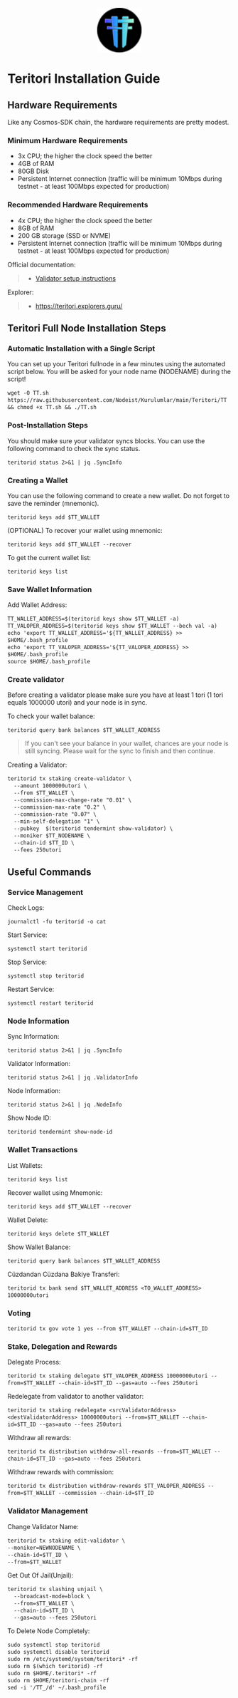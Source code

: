 <p align="center">
  <img height="100" height="auto" src="https://raw.githubusercontent.com/Nodeist/Kurulumlar/main/logos/teritori.png">
</p>


# Teritori Installation Guide
## Hardware Requirements
Like any Cosmos-SDK chain, the hardware requirements are pretty modest.

### Minimum Hardware Requirements
  - 3x CPU; the higher the clock speed the better
  - 4GB of RAM
  - 80GB Disk
  - Persistent Internet connection (traffic will be minimum 10Mbps during testnet - at least 100Mbps expected for production)

### Recommended Hardware Requirements
  - 4x CPU; the higher the clock speed the better
  - 8GB of RAM
  - 200 GB storage (SSD or NVME)
  - Persistent Internet connection (traffic will be minimum 10Mbps during testnet - at least 100Mbps expected for production)

Official documentation:
>- [Validator setup instructions](https://github.com/TERITORI/teritori-chain/blob/main/testnet/teritori-testnet-v2/README.md)

Explorer:
>- https://teritori.explorers.guru/

## Teritori Full Node Installation Steps
### Automatic Installation with a Single Script
You can set up your Teritori fullnode in a few minutes using the automated script below.
You will be asked for your node name (NODENAME) during the script!

```
wget -O TT.sh https://raw.githubusercontent.com/Nodeist/Kurulumlar/main/Teritori/TT && chmod +x TT.sh && ./TT.sh
```

### Post-Installation Steps

You should make sure your validator syncs blocks.
You can use the following command to check the sync status.
```
teritorid status 2>&1 | jq .SyncInfo
```

### Creating a Wallet
You can use the following command to create a new wallet. Do not forget to save the reminder (mnemonic).
```
teritorid keys add $TT_WALLET
```

(OPTIONAL) To recover your wallet using mnemonic:
```
teritorid keys add $TT_WALLET --recover
```

To get the current wallet list:
```
teritorid keys list
```

### Save Wallet Information
Add Wallet Address:
```
TT_WALLET_ADDRESS=$(teritorid keys show $TT_WALLET -a)
TT_VALOPER_ADDRESS=$(teritorid keys show $TT_WALLET --bech val -a)
echo 'export TT_WALLET_ADDRESS='${TT_WALLET_ADDRESS} >> $HOME/.bash_profile
echo 'export TT_VALOPER_ADDRESS='${TT_VALOPER_ADDRESS} >> $HOME/.bash_profile
source $HOME/.bash_profile
```


### Create validator
Before creating a validator please make sure you have at least 1 tori (1 tori equals 1000000 utori) and your node is in sync.

To check your wallet balance:
```
teritorid query bank balances $TT_WALLET_ADDRESS
```
> If you can't see your balance in your wallet, chances are your node is still syncing. Please wait for the sync to finish and then continue.

Creating a Validator:
```
teritorid tx staking create-validator \
  --amount 1000000utori \
  --from $TT_WALLET \
  --commission-max-change-rate "0.01" \
  --commission-max-rate "0.2" \
  --commission-rate "0.07" \
  --min-self-delegation "1" \
  --pubkey  $(teritorid tendermint show-validator) \
  --moniker $TT_NODENAME \
  --chain-id $TT_ID \
  --fees 250utori
```



## Useful Commands
### Service Management
Check Logs:
```
journalctl -fu teritorid -o cat
```

Start Service:
```
systemctl start teritorid
```

Stop Service:
```
systemctl stop teritorid
```

Restart Service:
```
systemctl restart teritorid
```

### Node Information
Sync Information:
```
teritorid status 2>&1 | jq .SyncInfo
```

Validator Information:
```
teritorid status 2>&1 | jq .ValidatorInfo
```

Node Information:
```
teritorid status 2>&1 | jq .NodeInfo
```

Show Node ID:
```
teritorid tendermint show-node-id
```

### Wallet Transactions
List Wallets:
```
teritorid keys list
```

Recover wallet using Mnemonic:
```
teritorid keys add $TT_WALLET --recover
```

Wallet Delete:
```
teritorid keys delete $TT_WALLET
```

Show Wallet Balance:
```
teritorid query bank balances $TT_WALLET_ADDRESS
```

Cüzdandan Cüzdana Bakiye Transferi:
```
teritorid tx bank send $TT_WALLET_ADDRESS <TO_WALLET_ADDRESS> 10000000utori
```

### Voting
```
teritorid tx gov vote 1 yes --from $TT_WALLET --chain-id=$TT_ID
```

### Stake, Delegation and Rewards
Delegate Process:
```
teritorid tx staking delegate $TT_VALOPER_ADDRESS 10000000utori --from=$TT_WALLET --chain-id=$TT_ID --gas=auto --fees 250utori
```

Redelegate from validator to another validator:
```
teritorid tx staking redelegate <srcValidatorAddress> <destValidatorAddress> 10000000utori --from=$TT_WALLET --chain-id=$TT_ID --gas=auto --fees 250utori
```

Withdraw all rewards:
```
teritorid tx distribution withdraw-all-rewards --from=$TT_WALLET --chain-id=$TT_ID --gas=auto --fees 250utori
```

Withdraw rewards with commission:
```
teritorid tx distribution withdraw-rewards $TT_VALOPER_ADDRESS --from=$TT_WALLET --commission --chain-id=$TT_ID
```

### Validator Management
Change Validator Name:
```
teritorid tx staking edit-validator \
--moniker=NEWNODENAME \
--chain-id=$TT_ID \
--from=$TT_WALLET
```

Get Out Of Jail(Unjail):
```
teritorid tx slashing unjail \
  --broadcast-mode=block \
  --from=$TT_WALLET \
  --chain-id=$TT_ID \
  --gas=auto --fees 250utori
```

To Delete Node Completely:
```
sudo systemctl stop teritorid
sudo systemctl disable teritorid
sudo rm /etc/systemd/system/teritori* -rf
sudo rm $(which teritorid) -rf
sudo rm $HOME/.teritori* -rf
sudo rm $HOME/teritori-chain -rf
sed -i '/TT_/d' ~/.bash_profile
```
